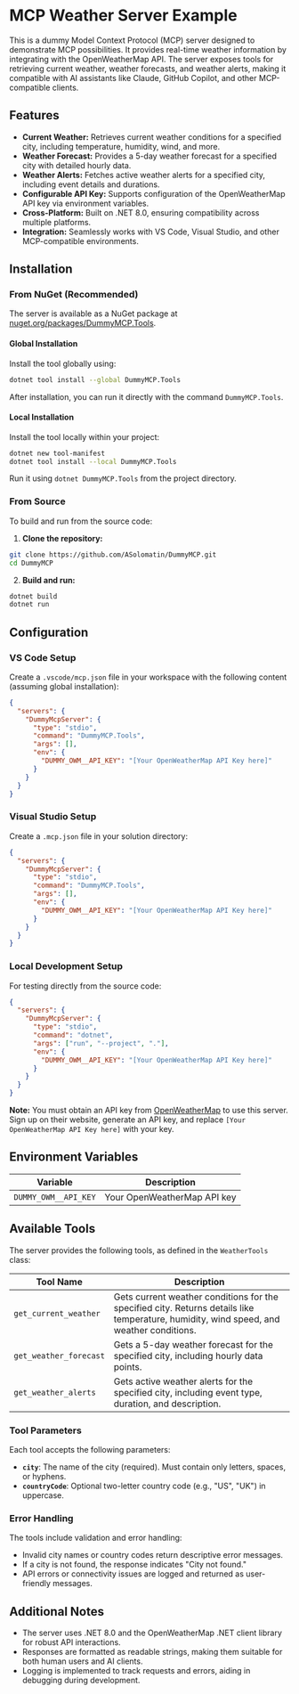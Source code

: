 # MCP Weather Server Example

This is a dummy Model Context Protocol (MCP) server designed to demonstrate MCP possibilities. It provides real-time weather information by integrating with the OpenWeatherMap API. The server exposes tools for retrieving current weather, weather forecasts, and weather alerts, making it compatible with AI assistants like Claude, GitHub Copilot, and other MCP-compatible clients.

## Features

- **Current Weather:** Retrieves current weather conditions for a specified city, including temperature, humidity, wind, and more.
- **Weather Forecast:** Provides a 5-day weather forecast for a specified city with detailed hourly data.
- **Weather Alerts:** Fetches active weather alerts for a specified city, including event details and durations.
- **Configurable API Key:** Supports configuration of the OpenWeatherMap API key via environment variables.
- **Cross-Platform:** Built on .NET 8.0, ensuring compatibility across multiple platforms.
- **Integration:** Seamlessly works with VS Code, Visual Studio, and other MCP-compatible environments.

## Installation

### From NuGet (Recommended)

The server is available as a NuGet package at [nuget.org/packages/DummyMCP.Tools](https://nuget.org/packages/DummyMCP.Tools).

#### Global Installation

Install the tool globally using:

```bash
dotnet tool install --global DummyMCP.Tools
```

After installation, you can run it directly with the command `DummyMCP.Tools`.

#### Local Installation

Install the tool locally within your project:

```bash
dotnet new tool-manifest
dotnet tool install --local DummyMCP.Tools
```

Run it using `dotnet DummyMCP.Tools` from the project directory.

### From Source

To build and run from the source code:

1. **Clone the repository:**

```bash
git clone https://github.com/ASolomatin/DummyMCP.git
cd DummyMCP
```

2. **Build and run:**

```bash
dotnet build
dotnet run
```

## Configuration

### VS Code Setup

Create a `.vscode/mcp.json` file in your workspace with the following content (assuming global installation):

```json
{
  "servers": {
    "DummyMcpServer": {
      "type": "stdio",
      "command": "DummyMCP.Tools",
      "args": [],
      "env": {
        "DUMMY_OWM__API_KEY": "[Your OpenWeatherMap API Key here]"
      }
    }
  }
}
```

### Visual Studio Setup

Create a `.mcp.json` file in your solution directory:

```json
{
  "servers": {
    "DummyMcpServer": {
      "type": "stdio",
      "command": "DummyMCP.Tools",
      "args": [],
      "env": {
        "DUMMY_OWM__API_KEY": "[Your OpenWeatherMap API Key here]"
      }
    }
  }
}
```

### Local Development Setup

For testing directly from the source code:

```json
{
  "servers": {
    "DummyMcpServer": {
      "type": "stdio",
      "command": "dotnet",
      "args": ["run", "--project", "."],
      "env": {
        "DUMMY_OWM__API_KEY": "[Your OpenWeatherMap API Key here]"
      }
    }
  }
}
```

**Note:** You must obtain an API key from [OpenWeatherMap](https://openweathermap.org/) to use this server. Sign up on their website, generate an API key, and replace `[Your OpenWeatherMap API Key here]` with your key.

## Environment Variables

| Variable           | Description                      |
|--------------------|----------------------------------|
| `DUMMY_OWM__API_KEY` | Your OpenWeatherMap API key      |

## Available Tools

The server provides the following tools, as defined in the `WeatherTools` class:

| Tool Name            | Description                                             |
|----------------------|---------------------------------------------------------|
| `get_current_weather` | Gets current weather conditions for the specified city. Returns details like temperature, humidity, wind speed, and weather conditions. |
| `get_weather_forecast` | Gets a 5-day weather forecast for the specified city, including hourly data points. |
| `get_weather_alerts`  | Gets active weather alerts for the specified city, including event type, duration, and description. |

### Tool Parameters

Each tool accepts the following parameters:
- **`city`**: The name of the city (required). Must contain only letters, spaces, or hyphens.
- **`countryCode`**: Optional two-letter country code (e.g., "US", "UK") in uppercase.

### Error Handling

The tools include validation and error handling:
- Invalid city names or country codes return descriptive error messages.
- If a city is not found, the response indicates "City not found."
- API errors or connectivity issues are logged and returned as user-friendly messages.

## Additional Notes

- The server uses .NET 8.0 and the OpenWeatherMap .NET client library for robust API interactions.
- Responses are formatted as readable strings, making them suitable for both human users and AI clients.
- Logging is implemented to track requests and errors, aiding in debugging during development.
